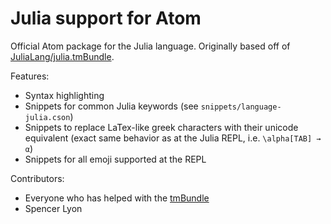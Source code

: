 # Julia support for Atom

Official Atom package for the Julia language. Originally based off of [JuliaLang/julia.tmBundle](https://github.com/JuliaLang/Julia.tmbundle).

Features:

- Syntax highlighting
- Snippets for common Julia keywords (see `snippets/language-julia.cson`)
- Snippets to replace LaTex-like greek characters with their unicode equivalent (exact same behavior as at the Julia REPL, i.e. `\alpha[TAB] → α`)
- Snippets for all emoji supported at the REPL

Contributors:

- Everyone who has helped with the [tmBundle](https://github.com/JuliaLang/Julia.tmbundle)
- Spencer Lyon
